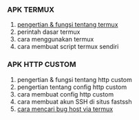 
### APK TERMUX ###
1. [pengertian & fungsi tentang termux](https://github.com/PahrulXD/pahrulxd.github.io/tree/main/termux)
2. perintah dasar termux
3. cara menggunakan termux
4. cara membuat script termux sendiri

### APK HTTP CUSTOM ###
1. pengertian & fungsi tentang http custom
2. pengertian tentang config http custom
3. cara membuat config http custom
4. cara membuat akun SSH di situs fastssh
6. [cara mencari bug host via termux](https://github.com/PahrulXD/pahrulxd.github.io/tree/main/bug-host)
